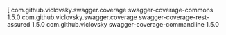 [<!-- https://mvnrepository.com/artifact/com.github.viclovsky.swagger.coverage/swagger-coverage-commons -->
        <dependency>
            <groupId>com.github.viclovsky.swagger.coverage</groupId>
            <artifactId>swagger-coverage-commons</artifactId>
            <version>1.5.0</version>
        </dependency>
        <!-- https://mvnrepository.com/artifact/com.github.viclovsky.swagger.coverage/swagger-coverage-rest-assured -->
        <dependency>
            <groupId>com.github.viclovsky.swagger.coverage</groupId>
            <artifactId>swagger-coverage-rest-assured</artifactId>
            <version>1.5.0</version>
        </dependency>
        <!-- https://mvnrepository.com/artifact/com.github.viclovsky/swagger-coverage-commandline -->
        <dependency>
            <groupId>com.github.viclovsky</groupId>
            <artifactId>swagger-coverage-commandline</artifactId>
            <version>1.5.0</version>
        </dependency>
